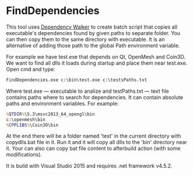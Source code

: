# FindDependencies
This tool uses [Dependency Walker](http://www.dependencywalker.com/) to create batch script that copies all executable's dependencies found by given paths to separate folder. You can then copy them to the same directory with executable. It is an alternative of adding those path to the global Path environment variable.

For example we have test.exe that depends on Qt, OpenMesh and Coin3D. We want to find all dlls it loads during startup and place them near test.exe. Open cmd and type: 
```bat
FindDependencies.exe c:\bin\test.exe c:\testsPaths.txt
```

Where test.exe — executable to analize and testPaths.txt — text file contains paths where to search for dependencies. It can contain absolute paths and environment variables. For example:
```bat
%QTDIR%\5.3\msvc2013_64_opengl\bin
c:\openmesh\bin
%CPPLIBS%\Coin3D\bin
```

At the end there will be a folder named 'test' in the current directory with copydlls.bat file in it. Run it and it will copy all dlls to the 'bin' directory near it. Your can also can copy bat file content to afterbuild action (with some modifications).

It is build with Visual Studio 2015 and requires .net framework v4.5.2.
